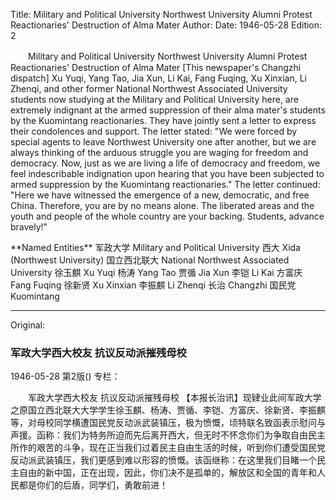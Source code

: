 Title: Military and Political University Northwest University Alumni Protest Reactionaries' Destruction of Alma Mater
Author:
Date: 1946-05-28
Edition: 2

　　Military and Political University Northwest University Alumni
    Protest Reactionaries' Destruction of Alma Mater
    [This newspaper's Changzhi dispatch] Xu Yuqi, Yang Tao, Jia Xun, Li Kai, Fang Fuqing, Xu Xinxian, Li Zhenqi, and other former National Northwest Associated University students now studying at the Military and Political University here, are extremely indignant at the armed suppression of their alma mater's students by the Kuomintang reactionaries. They have jointly sent a letter to express their condolences and support. The letter stated: "We were forced by special agents to leave Northwest University one after another, but we are always thinking of the arduous struggle you are waging for freedom and democracy. Now, just as we are living a life of democracy and freedom, we feel indescribable indignation upon hearing that you have been subjected to armed suppression by the Kuomintang reactionaries." The letter continued: "Here we have witnessed the emergence of a new, democratic, and free China. Therefore, you are by no means alone. The liberated areas and the youth and people of the whole country are your backing. Students, advance bravely!"

<blank line>
<blank line>
**Named Entities**
<blank line>
军政大学   Military and Political University
西大  Xida (Northwest University)
国立西北联大   National Northwest Associated University
徐玉麒  Xu Yuqi
杨涛  Yang Tao
贾循  Jia Xun
李铠  Li Kai
方富庆  Fang Fuqing
徐新贤  Xu Xinxian
李振麒  Li Zhenqi
长治  Changzhi
国民党  Kuomintang



<hr /> 

Original: 


### 军政大学西大校友  抗议反动派摧残母校

1946-05-28
第2版()
专栏：

　　军政大学西大校友
    抗议反动派摧残母校
    【本报长治讯】现肄业此间军政大学之原国立西北联大大学学生徐玉麒、杨涛、贾循、李铠、方富庆、徐新贤、李振麒等，对母校同学横遭国民党反动派武装镇压，极为愤慨，顷特联名致函表示慰问与声援。函称：我们为特务所迫而先后离开西大，但无时不怀念你们为争取自由民主所作的艰苦的斗争，现在正当我们过着民主自由生活的时候，听到你们遭受国民党反动派武装镇压，我们更感到难以形容的愤慨。该函继称：在这里我们目睹一个民主自由的新中国，正在出现，因此，你们决不是孤单的，解放区和全国的青年和人民都是你们的后盾，同学们，勇敢前进！
